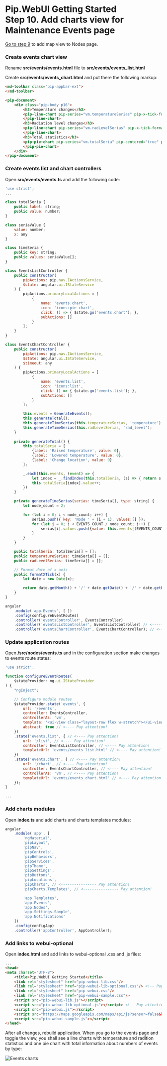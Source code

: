 # Pip.WebUI Getting Started <br/> Step 10. Add charts view for Maintenance Events page

[Go to step 9](https://github.com/pip-webui/pip-webui-sample/blob/master/step8/) to add map view to Nodes page.

### Create events chart view

Rename **src/events/events.html** file to **src/events/events_list.html**

Create **src/events/events_chart.html** and put there the following markup:

```html
<md-toolbar class="pip-appbar-ext">
</md-toolbar>

<pip-document>
    <div class="pip-body p16">
        <h3>Temperature changes</h3>
        <pip-line-chart pip-series="vm.temperatureSerias" pip-x-tick-format="vm.formatXTick">
        </pip-line-chart>
        <h3>Radiation level changes</h3>
        <pip-line-chart pip-series="vm.radLevelSerias" pip-x-tick-format="vm.formatXTick">
        </pip-line-chart>
        <h3>Total statistics</h3>
        <pip-pie-chart pip-series="vm.totalSeria" pip-centered="true" pip-donut="true" pip-show-total="true">
        </pip-pie-chart>
    </div>
</pip-document>
```
### Create events list and chart controllers

Open **src/events/events.ts** and add the following code:

```javascript
'use strict';
...

class totalSeria {
    public label: string;
    public value: number;
}

class seriaValue {
    value: number;
    x: any
}

class timeSeria {
    public key: string;
    public values: seriaValue[];
}

class EventsListController {
    public constructor(
        pipActions: pip.nav.IActionsService,
        $state: angular.ui.IStateService
    ) {
        pipActions.primaryLocalActions = [
            {
                name: 'events.chart',
                icon: 'icons:pie-chart',
                click: () => { $state.go('events.chart'); },
                subActions: []
            }
        ];
    }
}

class EventsChartController {
    public constructor(
        pipActions: pip.nav.IActionsService,
        $state: angular.ui.IStateService,
        $timeout: any
    ) {
        pipActions.primaryLocalActions = [
            {
                name: 'events.list',
                icon: 'icons:list',
                click: () => { $state.go('events.list'); },
                subActions: []
            }
        ];

        this.events = GenerateEvents();
        this.generateTotal();
        this.generateTimeSerias(this.temperatureSerias, 'temperature');
        this.generateTimeSerias(this.radLevelSerias, 'rad_level');
    }
    
    private generateTotal() {
        this.totalSeria = [
            {label: 'Raised temperature', value: 0},
            {label: 'Lowered temperature', value: 0},
            {label: 'Change location', value: 0}
        ];

        _.each(this.events, (event) => {
            let index = _.findIndex(this.totalSeria, (s) => { return s.label == event.description; });
            this.totalSeria[index].value++;
        })
    }

    private generateTimeSerias(serias: timeSeria[], type: string) {
        let node_count = 2;

        for (let i = 0; i < node_count; i++) {
            serias.push({ key: 'Node ' + (i + 1), values:[] });
            for (let j = 0; j < EVENTS_COUNT / node_count; j++) {
                serias[i].values.push({value: this.events[(EVENTS_COUNT / node_count) * i + j][type], x: new Date(2016, 11, j + 1)});
            }
        }
    }

    public totalSeria: totalSeria[] = [];
    public temperatureSerias: timeSeria[] = [];
    public radLevelSerias: timeSeria[] = [];

    // Format date of x axis
    public formatXTick(x) {
        let date = new Date(x);

        return date.getMonth() + '/' + date.getDate() + '/' + date.getFullYear();
    }
}

angular
    .module('app.Events', [ ])
    .config(configureEventRoutes)
    .controller('eventsController', EventsController)
    .controller('eventsListController', EventsListController) // <------------- Pay attention!
    .controller('eventsChartController', EventsChartController); // <------------- Pay attention!

```

### Update application routes

Open **/src/nodes/events.ts** and in the configuration section make changes to events route states:

```javascript
'use strict';

function configureEventRoutes(
    $stateProvider: ng.ui.IStateProvider
) {
    "ngInject";

    // Configure module routes
    $stateProvider.state('events', {
        url: '/events',
        controller: EventsController,
        controllerAs: 'vm',
        template: '<ui-view class="layout-row flex w-stretch"></ui-view>', // <---- Pay attention!
        abstract: true // <---- Pay attention!
    })
    .state('events.list', { // <---- Pay attention!
        url: '/list', // <---- Pay attention!
        controller: EventsListController, // <---- Pay attention!
        templateUrl: 'events/events_list.html' // <---- Pay attention!
    })
    .state('events.chart', { // <---- Pay attention!
        url: '/chart', // <---- Pay attention!
        controller: EventsChartController, // <---- Pay attention!
        controllerAs: 'vm', // <---- Pay attention!
        templateUrl: 'events/events_chart.html' // <---- Pay attention!
    });
}

...

```

### Add charts modules

Open **index.ts** and add charts and charts templates modules:

```javascript
angular
    .module('app', [
        'ngMaterial',
        'pipLayout', 
        'pipNav', 
        'pipControls',
        'pipBehaviors',
        'pipServices', 
        'pipTheme',
        'pipSettings',
        'pipButtons',
        'pipLocations',
        'pipCharts', // <---------------- Pay attention!
        'pipCharts.Templates', // <---------------- Pay attention!

        'app.Templates',
        'app.Events',
        'app.Nodes',
        'app.Settings.Sample',
        'app.Notifications'
    ])
    .config(configApp)
    .controller('appController', AppController);
```

### Add links to webui-optional

Open **index.html** and add links to webui-optional .css and .js files:

```html
...
<head>
<meta charset="UTF-8">
    <title>Pip.WebUI Getting Started</title>
    <link rel="stylesheet" href="pip-webui-lib.css"/>
    <link rel="stylesheet" href="pip-webui-lib-optional.css"/> <!-- Pay attention!  -->
    <link rel="stylesheet" href="pip-webui.css"/>
    <link rel="stylesheet" href="pip-webui-sample.css"/>
    <script src="pip-webui-lib.js"></script>
    <script src="pip-webui-lib-optional.js"></script> <!-- Pay attention!  -->
    <script src="pip-webui.js"></script>
    <script src="https://maps.googleapis.com/maps/api/js?sensor=false&key=AIzaSyBg6cm-FDBFPWzRcn39AuSHGQSrdtVIjEo"></script>
    <script src="pip-webui-sample.js"></script>
</head>
```

After all changes, rebuild application. When you go to the events page and toggle the view, you shall see a line charts with temperature and radition statistics and one pie chart with total information about numbers of events by type:

![Events charts](artifacts/charts.png)

